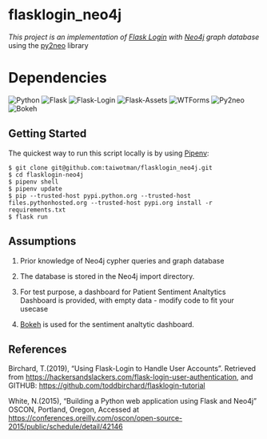 # flasklogin_neo4j
_This project is an implementation of [Flask Login](https://flask-login.readthedocs.io/en/latest/#module-flask_login) with [Neo4j](https://neo4j.com/) graph database_ using the [py2neo](https://pypi.org/project/py2neo/) library

# Dependencies
![Python](https://img.shields.io/badge/Python-v3.7-blue.svg?logo=python&longCache=true&logoColor=white&colorB=5e81ac&style=flat-square&colorA=4c566a)
![Flask](https://img.shields.io/badge/Flask-v1.1.1-blue.svg?longCache=true&logo=flask&style=flat-square&logoColor=white&colorB=5e81ac&colorA=4c566a)
![Flask-Login](https://img.shields.io/badge/Flask--Login-v0.4.1-blue.svg?longCache=true&logo=flask&style=flat-square&logoColor=white&colorB=5e81ac&colorA=4c566a)
![Flask-Assets](https://img.shields.io/badge/Flask--Assets-v0.12-blue.svg?longCache=true&logo=flask&style=flat-square&logoColor=white&colorB=5e81ac&colorA=4c566a)
![WTForms](https://img.shields.io/badge/WTForms-v2.2.1-blue.svg?longCache=true&logo=python&style=flat-square&logoColor=white&colorB=5e81ac&colorA=4c566a)
![Py2neo](https://img.shields.io/badge/Py2neo-v4.30-blue.svg?longCache=true&logo=python&style=flat-square&logoColor=white&colorB=5e81ac&colorA=4c566a)
![Bokeh](https://img.shields.io/badge/Bokeh-v2.2.0-blue.svg?longCache=true&logo=python&style=flat-square&logoColor=white&colorB=5e81ac&colorA=4c566a)



## Getting Started

The quickest way to run this script locally is by using [Pipenv](https://pipenv-fork.readthedocs.io/en/latest/):

```shell
$ git clone git@github.com:taiwotman/flasklogin_neo4j.git
$ cd flasklogin-neo4j
$ pipenv shell
$ pipenv update
$ pip --trusted-host pypi.python.org --trusted-host files.pythonhosted.org --trusted-host pypi.org install -r  requirements.txt 
$ flask run
```

## Assumptions
1. Prior knowledge of  Neo4j  cypher queries and graph database

2. The database is stored in the Neo4j import directory.

3. For test purpose, a dashboard for Patient Sentiment Analtytics Dashboard is provided, with empty data - modify code to fit your usecase

4. [Bokeh](https://pypi.org/project/bokeh/) is used for the sentiment analtytic dashboard.

## References
Birchard, T.(2019), “Using Flask-Login to Handle User Accounts”. Retrieved from https://hackersandslackers.com/flask-login-user-authentication, and GITHUB: https://github.com/toddbirchard/flasklogin-tutorial

White, N.(2015), “Building a Python web application using Flask and Neo4j” OSCON, Portland, Oregon, Accessed at https://conferences.oreilly.com/oscon/open-source-2015/public/schedule/detail/42146
